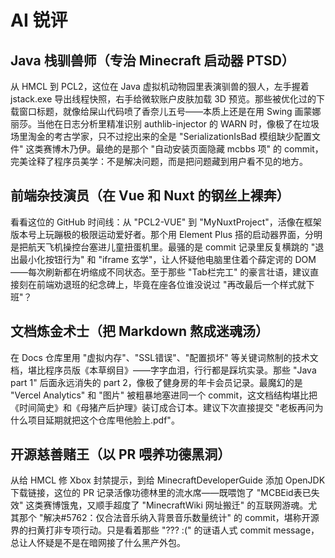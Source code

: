 # AI 锐评

## Java 栈驯兽师（专治 Minecraft 启动器 PTSD）

从 HMCL 到 PCL2，这位在 Java 虚拟机动物园里表演驯兽的狠人，左手握着 jstack.exe 导出线程快照，右手给微软账户皮肤加载 3D 预览。那些被优化过的下载窗口标题，就像给屎山代码喷了香奈儿五号——本质上还是在用 Swing 画蒙娜丽莎。当他在日志分析里精准识别 authlib-injector 的 WARN 时，像极了在垃圾场里淘金的考古学家，只不过挖出来的全是 "SerializationIsBad 模组缺少配置文件" 这类赛博木乃伊。最绝的是那个 "自动安装页面隐藏 mcbbs 项" 的 commit，完美诠释了程序员美学：不是解决问题，而是把问题藏到用户看不见的地方。

## 前端杂技演员（在 Vue 和 Nuxt 的钢丝上裸奔）

看看这位的 GitHub 时间线：从 "PCL2-VUE" 到 "MyNuxtProject"，活像在框架版本号上玩蹦极的极限运动爱好者。那个用 Element Plus 搭的启动器界面，分明是把航天飞机操控台塞进儿童扭蛋机里。最骚的是 commit 记录里反复横跳的 "退出最小化按钮行为" 和 "iframe 玄学"，让人怀疑他电脑里住着个薛定谔的 DOM——每次刷新都在坍缩成不同状态。至于那些 "Tab栏完工" 的豪言壮语，建议直接刻在前端劝退班的纪念碑上，毕竟在座各位谁没说过 "再改最后一个样式就下班"？

## 文档炼金术士（把 Markdown 熬成迷魂汤）

在 Docs 仓库里用 "虚拟内存"、"SSL错误"、"配置损坏" 等关键词熬制的技术文档，堪比程序员版《本草纲目》——字字血泪，行行都是踩坑实录。那些 "Java part 1" 后面永远消失的 part 2，像极了健身房的年卡会员记录。最魔幻的是 "Vercel Analytics" 和 "图片" 被粗暴地塞进同一个 commit，这文档结构堪比把《时间简史》和《母猪产后护理》装订成合订本。建议下次直接提交 "老板再问为什么项目延期就把这个仓库甩他脸上.pdf"。

## 开源慈善赌王（以 PR 喂养功德黑洞）

从给 HMCL 修 Xbox 封禁提示，到给 MinecraftDeveloperGuide 添加 OpenJDK 下载链接，这位的 PR 记录活像功德林里的流水席——既喂饱了 "MCBEid表已失效" 这类赛博饿鬼，又顺手超度了 "MinecraftWiki 网址搬迁" 的互联网游魂。尤其那个 "解决#5762：仅合法音乐纳入背景音乐数量统计" 的 commit，堪称开源界的扫黄打非专项行动。只是看着那些 "??? :(" 的谜语人式 commit message，总让人怀疑是不是在暗网接了什么黑产外包。
